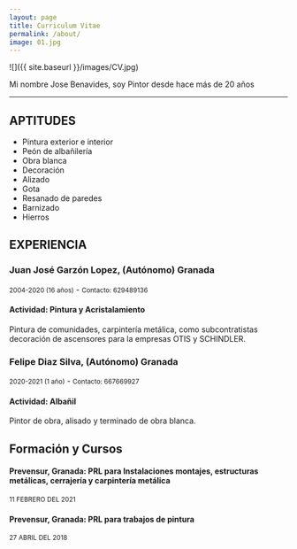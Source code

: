 ```yaml
---
layout: page
title: Curriculum Vitae
permalink: /about/
image: 01.jpg
---
```


![]({{ site.baseurl }}/images/CV.jpg)

Mi nombre Jose Benavides, soy Pintor desde hace más de 20 años

***

##  APTITUDES
* Pintura exterior e interior
* Peón de albañilería
* Obra blanca
* Decoración
* Alizado
* Gota
* Resanado de paredes
* Barnizado
* Hierros

##  EXPERIENCIA 

### Juan José Garzón Lopez, (Autónomo) Granada
<small>2004-2020 (16 años)</small> - <small>Contacto: 629489136</small>

#### Actividad: Pintura y Acristalamiento
Pintura de comunidades, carpintería metálica, como subcontratistas decoración de ascensores para la empresas OTIS y SCHINDLER.

### Felipe Diaz Silva, (Autónomo) Granada
<small>2020-2021 (1 año)</small> - <small>Contacto: 667669927</small>

#### Actividad: Albañil
Pintor de obra, alisado y terminado de obra blanca.

## Formación y Cursos

#### Prevensur, Granada: PRL para Instalaciones montajes, estructuras metálicas, cerrajería y carpintería metálica
<small>11 FEBRERO DEL 2021</small>

#### Prevensur, Granada: PRL para trabajos de pintura
<small>27 ABRIL DEL 2018 </small>

